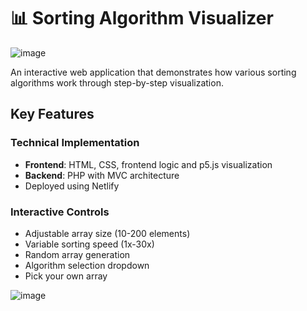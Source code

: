 # 📊 Sorting Algorithm Visualizer

![image](https://github.com/user-attachments/assets/66d7baea-f462-4bfc-8986-e694c7946b86)

An interactive web application that demonstrates how various sorting algorithms work through step-by-step visualization.

## Key Features

### Technical Implementation
- **Frontend**: HTML, CSS, frontend logic and p5.js visualization
- **Backend**: PHP with MVC architecture
- Deployed using Netlify

###  Interactive Controls
- Adjustable array size (10-200 elements)
- Variable sorting speed (1x-30x)
- Random array generation
- Algorithm selection dropdown
- Pick your own array
  
![image](https://github.com/user-attachments/assets/e8c7df04-4c49-475c-8cb9-ddebd41fcd7a)
